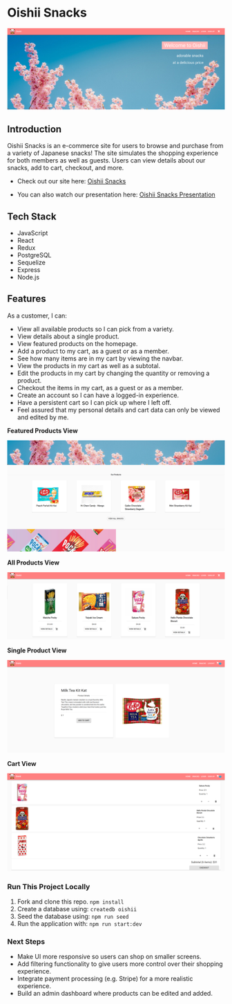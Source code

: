 # Oishii Snacks

![oishii-homepage](public/images/oishii-homepage.png "homepage image")

## Introduction

Oishii Snacks is an e-commerce site for users to browse and purchase from a variety of Japanese snacks! The site simulates the shopping experience for both members as well as guests. Users can view details about our snacks, add to cart, checkout, and more.

- Check out our site here: [Oishii Snacks](https://oishii-snacks.herokuapp.com/)

- You can also watch our presentation here: [Oishii Snacks Presentation](https://www.youtube.com/watch?v=cuoRInoCywc)

## Tech Stack

- JavaScript
- React
- Redux
- PostgreSQL
- Sequelize
- Express
- Node.js

## Features

As a customer, I can:

- View all available products so I can pick from a variety.
- View details about a single product.
- View featured products on the homepage.
- Add a product to my cart, as a guest or as a member.
- See how many items are in my cart by viewing the navbar.
- View the products in my cart as well as a subtotal.
- Edit the products in my cart by changing the quantity or removing a product.
- Checkout the items in my cart, as a guest or as a member.
- Create an account so I can have a logged-in experience.
- Have a persistent cart so I can pick up where I left off.
- Feel assured that my personal details and cart data can only be viewed and edited by me.

**Featured Products View**

![oishii-featured-snacks](public/images/oishii-featured-snacks-2.png "featured products image")

**All Products View**

![oishii-all-snacks](public/images/oishii-all-snacks.png "all products image")

**Single Product View**

![oishii-single-snack](public/images/oishii-single-snack.png "single product image")

**Cart View**

![oishii-cart](public/images/oishii-cart.png "cart image")

### Run This Project Locally

1. Fork and clone this repo. `npm install`
2. Create a database using: `createdb oishii`
3. Seed the database using: `npm run seed`
4. Run the application with: `npm run start:dev`

### Next Steps

- Make UI more responsive so users can shop on smaller screens.
- Add filtering functionality to give users more control over their shopping experience.
- Integrate payment processing (e.g. Stripe) for a more realistic experience.
- Build an admin dashboard where products can be edited and added.
